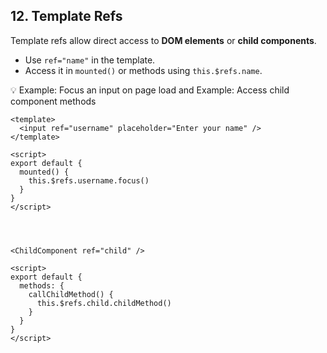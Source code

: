 ## 12. Template Refs
Template refs allow direct access to **DOM elements** or **child components**.

- Use `ref="name"` in the template.  
- Access it in `mounted()` or methods using `this.$refs.name`.

💡 Example: Focus an input on page load and Example: Access child component methods
```vue
<template>
  <input ref="username" placeholder="Enter your name" />
</template>

<script>
export default {
  mounted() {
    this.$refs.username.focus()
  }
}
</script>




<ChildComponent ref="child" />

<script>
export default {
  methods: {
    callChildMethod() {
      this.$refs.child.childMethod()
    }
  }
}
</script>
